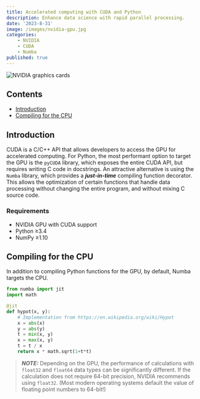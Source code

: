 ```yaml
---
title: Accelerated computing with CUDA and Python
description: Enhance data science with rapid parallel processing.
date: '2023-8-31'
image: /images/nvidia-gpu.jpg
categories:
    - NVIDIA
    - CUDA
    - Numba
published: true
---
```


![NVIDIA graphics cards](/images/nvidia-gpu.jpg)

## Contents

-   [Introduction](#introduction)
-   [Compiling for the CPU](#compiling-for-the-cpu)

## <a id="introduction">Introduction</a>

CUDA is a C/C++ API that allows developers to access the GPU for accelerated computing. For Python, the most performant option to target the GPU is the `pyCUDA` library, which exposes the entire CUDA API, but requires writing C code in docstrings. An attractive alternative is using the `Numba` library, which provides a **_just-in-time_** compiling function decorator. This allows the optimization of certain functions that handle data processing without changing the entire program, and without mixing C source code.

### Requirements

-   NVIDIA GPU with CUDA support
-   Python &geq;3.4
-   NumPy &geq;1.10

## <a id="compiling-for-the-cpu">Compiling for the CPU</a>

In addition to compiling Python functions for the GPU, by default, Numba targets the CPU.

```python
from numba import jit
import math

@jit
def hypot(x, y):
    # Implementation from https://en.wikipedia.org/wiki/Hypot
    x = abs(x)
    y = abs(y)
    t = min(x, y)
    x = max(x, y)
    t = t / x
    return x * math.sqrt(1+t*t)
```

> **_NOTE:_** Depending on the GPU, the performance of calculations with `float32` and `float64` data types can be significantly different. If the calculation does not require 64-bit precision, NVIDIA recommends using `float32`. (Most modern operating systems default the value of floating point numbers to 64-bit!)
